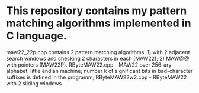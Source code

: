 # This repository contains my pattern matching algorithms implemented in C language.
maw22_22p.cpp contains 2 pattern matching algorithms: 1) with 2 adjacent search windows and checking 2 characters in each (MAW22); 2) MAW@@ with pointers (MAW22P).
RByteMAW22.cpp - MAW22 over 256-ary alphabet, little endian machine; number k of significant bits in bad-character suffixes is defined in the programm;
RByteMAW22w2.cpp - RByteMAW22 with 2 sliding windows.
